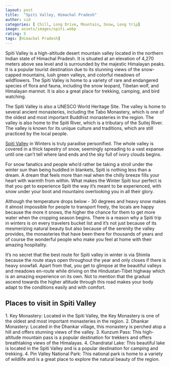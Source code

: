 ```yaml
---
layout: post
title:  "Spiti Valley, Himachal Pradesh"
author: sid
categories: [ Chill, Long Drive, Mountain, Snow, Long trip]
image: assets/images/spiti.webp
rating: 5
tags: [Himachal Pradesh]
---
```

Spiti Valley is a high-altitude desert mountain valley located in the northern Indian state of Himachal Pradesh. It is situated at an elevation of 4,270 meters above sea level and is surrounded by the majestic Himalayan peaks. It is a popular tourist destination due to its stunning views of the snow-capped mountains, lush green valleys, and colorful meadows of wildflowers. The Spiti Valley is home to a variety of rare and endangered species of flora and fauna, including the snow leopard, Tibetan wolf, and Himalayan marmot. It is also a great place for trekking, camping, and bird watching. 

The Spiti Valley is also a UNESCO World Heritage Site. The valley is home to several ancient monasteries, including the Tabo Monastery, which is one of the oldest and most important Buddhist monasteries in the region. The valley is also home to the Spiti River, which is a tributary of the Sutlej River. The valley is known for its unique culture and traditions, which are still practiced by the local people.

[Spiti Valley](https://www.justwravel.com/) in Winters is truly paradise personified. The whole valley is covered in a thick tapestry of snow, seemingly spreading to a vast expanse until one can’t tell where land ends and the sky full of ivory clouds begins.  

For snow fanatics and people who’d rather be taking a stroll under the winter sun than being huddled in blankets, Spiti is nothing less than a dream. A dream that feels more than real when the chilly breeze fills your heart with warmth from within. What makes the Winter Spiti tour perfect is that you get to experience Spiti the way it’s meant to be experienced, with snow under your boot and mountains overlooking you in all their glory. 

Although the temperature drops below - 30 degrees and heavy snow makes it almost impossible for people to transport freely, the locals are happy because the more it snows, the higher the chance for them to get more water when the cropping season begins. There is a reason why a Spiti trip in winters is on every travelers bucket list and it’s not just because of its mesmerizing natural beauty but also because of the serenity the valley provides, the monasteries that have been there for thousands of years and of course the wonderful people who make you feel at home with their amazing hospitality. 

It’s no secret that the best route for Spiti valley in winter is via Shimla because the route stays open throughout the year and only closes if there is heavy snowfall. Apart from that, you get to glimpse at the beautiful valleys and meadows en-route while driving on the Hindustan-Tibet highway which is an amazing experience on its own. Not to mention that the gradual ascend towards the higher altitude through this road makes your body adapt to the conditions easily and with comfort. 

<h2>Places to visit in Spiti Valley</h2>
1. Key Monastery: Located in the Spiti Valley, the Key Monastery is one of the oldest and most important monasteries in the region.
2. Dhankar Monastery: Located in the Dhankar village, this monastery is perched atop a hill and offers stunning views of the valley.
3. Kunzum Pass: This high-altitude mountain pass is a popular destination for trekkers and offers breathtaking views of the Himalayas.
4. Chandratal Lake: This beautiful lake is located in the Spiti Valley and is a popular destination for camping and trekking.
4. Pin Valley National Park: This national park is home to a variety of wildlife and is a great place to explore the natural beauty of the region.


<div class="pa-carousel-widget" style="width:100%; height:480px; display:none;"
  data-link="https://www.justwravel.com/"
  data-title="Spiti, Himachal Pradesh"
  data-description="Valley, Snow, Long trip, Mountain, Road Trip"
  data-delay="3">
  <object data="https://lh3.googleusercontent.com/h0pgQdcMsH2dRDHuByGxyQcJ_p2GDsxm6QqbCrU9r6SQByKuW7lPgyGOo7FuJY7dGqzNRHe50RnanS-Rk6ex8kNVLtxHHldsu72Aqd2Z56qJuaRKIWV3_i-W2qSvA--1nE99KZfswPQ=w960-rw-h720"></object>
  <object data="https://lh3.googleusercontent.com/wKFGTCg5Bnt_s1IyXzl64-Z2CMGcvLI3YlnwKArNxlsX3h8qaEc5u_v3zmOmSV2qhk9imRjp7udtdSYMkg-PqL1mLCuyg4Vf302ut3gEk17Nxq-wUWQzmkWqQLI0O6WVC5C1-47FmjQ=w960-rw-h720"></object>
  <object data="https://lh3.googleusercontent.com/eYna_e0sWUA5mZ95Mug8fQqIgGZoYzmA_F980uv6eXZHeSAts_w5mjKZYhcDjWQLQfFpcImDUny0gogCFOTbbFr0DxUGikbWmiZcHo4sVj0exwBrkPJb31C3ReWeXtdTBtlAUHpuHw0=w960-rw-h720"></object>
  <object data="https://lh3.googleusercontent.com/fRoe0iz2yx8S-Fqy2Ybq5PzKX4K9Yhzs4Si-uYbEeOKA0gc1cNOftJgscVVp0DX4GQTEGpN2JccR81D2x1g8QJwUSA7ztlh0IGLszQb13XOhmXjN8kk7Z2MvPzSgg0H_40EblNSgbWA=w960-rw-h720"></object>
  <object data="https://lh3.googleusercontent.com/baeVot_3Le2UUoezit_JhtfOnGhlmKm3D5R1s2HcM0geRos1UJ3c8NmQdIaJUWsQY2T5pP64PUoRWmxQhukuhqSLYivgH-QXhzbyJaFdRWnOg_4jsXm-beWohlq1UNtGkMqm6dPNYI4=w960-rw-h720"></object>
  <object data="https://lh3.googleusercontent.com/mAez13dO8VW7zNdpyA-se8VXwul4F7PnWCSB3IlCTPVzev5zrDVuoWg4MjBfG8Wd5DKLiuY8nHM4sqjBo353zIMLMbi1Nto2AoE8tspzV5urJx3AJmw4re8ksWJQy1mjQ7CmXXPKVFc=w960-rw-h720"></object>
  <object data="https://lh3.googleusercontent.com/U0pYSnJVyfEdFyh1myxWN5BDz37WCztF9fpkU4WmDij-VWGDLSVu_vLeE28zXMp9t87p70sM8ExrRXc4DWey0CtriJvhgXT0anZa4w24APulnt3uxGpG8RhZYJH8qdxxFW8sSKN2Q8c=w960-rw-h720"></object>
  <object data="https://lh3.googleusercontent.com/oUdteB26q_gfYLXiHdvXer7_q9Y2hJ94b86cFaQUlddgNSwVOaqTaGYvDqbwz08Alp74SFxM0ZxZ4DBl9bPV9PBP5U7DjKE-9kovtU97bLgQEEJv31S-jLYV4W_OxrciAoyI1ieg2gE=w960-rw-h720"></object>
  <object data="https://lh3.googleusercontent.com/tkJ1_1vauOeUGPlUvyhXLc6O56km3AhSwmWw8AnxtpDs5E9zCozOc-GLz3zEdnPXy1FLPbMg53Xc7-SjrmoXj0i6CV3hezjiBDW25K1m94dtwdPlcHqQDlCOtQJd2B1tEvkcRL81hC0=w960-rw-h720"></object>
  <object data="https://lh3.googleusercontent.com/MWELbiRIGZmcj47gk78_JnHNW6o2ePXaEBc8-dQ1aMNdl1dGVfMPVK36GuMT_HxMyd9H6qP34H5tNI_feqagP7DYT90z9GzBmZrqt93Nen3E2R49kjzywcA1k2L3nLGGjL8Z1uAkmUE=w960-rw-h720"></object>
  <object data="https://lh3.googleusercontent.com/66QbiD7rNbOmdDdHOK4ij1ZcjtkjCAlch0V8r2H_Pkka3Mkz1enCctFcW1c-iUvcFMBrmK1az3i_cxxa6DCwMi8oSN4gKTNiQ7edkW5w0T4N11URBsxujNfY3Jy1IFlDiptIQgE56Rc=w960-rw-h720"></object>
  <object data="https://lh3.googleusercontent.com/duygNlgl4UfuvK5j86HGTR8manUx2HT0eg0amN2si6tRBVf19IhdNRS7kzOUO8nNneBEiNsuK9jg_9ohXdjACHm6_PMeVDOUhIGh0HiFOH8AsMxycuMxLVJl7LIqyMTgiRL6MBZAMtA=w960-rw-h720"></object>
  <object data="https://lh3.googleusercontent.com/pmLCkJDJPt2oy0CdwCQgCL0bhTgidMhTLBN2DmY11w8AulcZuD9Jqi4qlUhqKSOi9QHJlLG5gX98rVoafmjmfdWA8azKrcD6zk8IvbYud0UwD_ZDl4FfJtcaToYwszd86z1EagJ0PIQ=w960-rw-h720"></object>
  <object data="https://lh3.googleusercontent.com/rGO9j8Lss0ES_0u52Rvr5HILa93sp-lMPYlLRWVy5Nq5CMKjin9SrsOV-e17irAUors9RMwRS5Ud5obMOqmhB_tCndWQz_aRMPu8KsxdpHxdQ56rguo5d1tnhrOE2HHJTD9Ao_toifM=w960-rw-h720"></object>
  <object data="https://lh3.googleusercontent.com/TxUa1mzA744OOSFOOFqR5e3ny5zqpZBEYEiuHqAPVqeX6SFz8fozRmODN8z60ub7wudIrbdxL_vbQWqGYJWyjNuCtIJUJwonjK0xFUz7VQKMsCQNjwP4h6K9BGYljvTTBVLr51W4Uyc=w960-rw-h720"></object>
  <object data="https://lh3.googleusercontent.com/kDSEp7J6lWnLBkF9puhqIgMn48vjZYDKur--Mi5utqFi7SihCUlNoQbqk3xCUzF_JAzfdFx_7aMTM96BwjciQMhKTD-plBap1lKMeEfA9rM-mO-Nxu4bohzkVKPycGdOsY3ot2xHH0o=w960-rw-h720"></object>
  <object data="https://lh3.googleusercontent.com/tbIOpKr1ErTRJa5ch0nd-XLAcErbLmXlUilFPGOZEH1Lq5dhqvFUMgtMXBZy8SUqYG3VRoGh9LI2Xf06465L4qzyfyok26knUZMcUN3a1eB2RGihpwkzPcBSBRrk-N8bk12R8M7VOcE=w960-rw-h720"></object>
  <object data="https://lh3.googleusercontent.com/pWPqQV4RAT5z3TFx7qxpmb3dLGAICzJPsUgQtJQD-RElsUFqYg7glwDl_Eq45rSEqjwstGY1LioKd7cShQ3j357s2IUjolLMm4Y7vfJoldhZMzwLBwpVxLepCJW6tNinKcFOvyA6fCA=w960-rw-h720"></object>
  <object data="https://lh3.googleusercontent.com/WvpZ4OM63UT5vRGjV640AMdaed60pJKFOgUSymMklsIU-TElkg396UHDjVrOVm_tf_o8t2nx52yWysKNZnePeVrA1uLTcmYV1wnAdufO008EMT2-1oWDRh0IatXZH4cbvKoMnudM8lc=w960-rw-h720"></object>
  <object data="https://lh3.googleusercontent.com/f8RAiP5pvCEnCaWMvfo5w6mYCKNFAtwpyOAz2uNtg0gQ9lJez0RNRleMiwnXMsmIWrGl85VvSgrusjRHxSKNLzlVEoHTGoKtVmvHDLflmuCftGrOW4NIOA4f3fyo2Q4iEgTKbT0m1No=w960-rw-h720"></object>
  <object data="https://lh3.googleusercontent.com/dPX6Zdt6MG8QQmVlzL5_GIGQBq0W7Vpo09NyO3P0rJdRX7i1GsGcCNVpr7OGF9TrEno6lMLB10jIqTvYx3bqDd2FGKvvgYZiiMSNbHrtRdz2XW0O6Ncojntk7ySWMHCe9XYQuYy9Sqw=w960-rw-h720"></object>
  <object data="https://lh3.googleusercontent.com/LGQ2l_i3w-KXAPkK6OP0s_7zCeodtzTXBbCUui--JG2RFmEXlJTDZLmnK8c3chEoCRLJZFNGS4Ia8hlNfngKrRbV-uSx8gCKeRu0zVONPqJIVtjryRaqE-MQJ1RfFY6GwqddPWpZWvU=w960-rw-h720"></object>
  <object data="https://lh3.googleusercontent.com/TrGvwp58Z5vLygvJ6MXbaso8N18Vdsqoo7JQhXKo98y_z3wUYmvMefBpzGFwg-1br4PwpH2Sp6SvzlMLPmuzC-vKSBe8iKj86wuZvqc3LNgEuaEoEH7wRIrVgAiCDAbjaE5iX1EZANw=w960-rw-h720"></object>
  <object data="https://lh3.googleusercontent.com/ujJdosXnCrGfNs2hwy1E-YkAf1EGYCtjNOofNiHNbCZ4gn4Q8H_iZ_GRXbfS-MsyixleayJSNuQiFv14T88fqHZr0FaNkGalR9NXQ-xda1VjCiaHdei_HrpQ9rFRf5Ix0LL41hIrGxo=w960-rw-h720"></object>
  <object data="https://lh3.googleusercontent.com/MjcGEgujiHLCzP3L2t9Dj88EiUKY4z3Pdd3destHJckk1eISpmIfkXb79PqRutfupF_jFY4BcvUMlc_Q5-yNx86DtjsvrwmkIdgAUCfgEwoTrEjSP3-WPQbW1BcCauv-BSkAyrQh5tA=w960-rw-h720"></object>
  <object data="https://lh3.googleusercontent.com/Cvljzr1B0WuvE573CuaefvoHSqL3e41G7eZJmYWHe5UIplipFzgxy9c2ol8yUa8IwMSJxIoWf-cPNIgQiMhWrDi76vzJQluZHejMVlOXrr89UFkwg8rrk-8yQZ3slqgbKBeF55hxC78=w960-rw-h720"></object>
  <object data="https://lh3.googleusercontent.com/0fej9NWpI6K2NJwLe9IxFQES-y_pzGKxpiT9g8fMwaWD-x7bT63sIhAc19Un-WH7Bg1woIigugd-1niDtD71XbCmqe6-woHeORmLKu6tcf-OfSNQ6z1PTZleHgz3ghrPtMhIUf9nokM=w960-rw-h720"></object>
  <object data="https://lh3.googleusercontent.com/ONiQWWEC0vHaQxwTk8CC_AVJbRSQZnMZHspFfeDOcYgDttDB688EK-rRoZaDknW4kcl6gjlb0233L4j_DVGlD1U89_be7goosX8Syvzir_tSISGJkcQWYhpWkRSOVSLk7gYTOA9vjUs=w960-rw-h720"></object>
  <object data="https://lh3.googleusercontent.com/-qIdrMYnjfLQaoykA9x6u3Twq19dKAsT0ipgmdZaPtbhTSgJQIiuMY7A-WdQ9B_eH8Os8IuI60wh-kjAUjlS-w4Yvm7zJ0VnGRY8YtJKlQXGM95MyCeUUxklo6Q-3WVNgZypo8Y8dcI=w960-rw-h720"></object>
  <object data="https://lh3.googleusercontent.com/6bJ0Tsxz-HlrROEM8pqoi-NGKI0pigEswZlygNR0EtRQ090LRPeldSd74Y4WrJAJruHnomiF1Fhs9kI1a3tLAI_FURW3Zwhee9maT-tnSdKwClpEoZbAvwHhwUu8XVjRg9BdbvpX-To=w960-rw-h720"></object>
  <object data="https://lh3.googleusercontent.com/pwFau8H85jv9a22LApWM4oR1h5Tomif000ASuRCLQnXWMlgZ7jJy76VUi2pPOmpDACakkXl4a36Q1hcgL22J7i64C0xD-KqXnnHfejCVbrhYGh29K0HELdayC7hOAJWGFm-nuAX5zu0=w960-rw-h720"></object>
  <object data="https://lh3.googleusercontent.com/_ee-MfgV2OL_IkYKyJpGFQGAmnXaY1ZtpGDihdgyyXzY_vAbedWMJkR6z5_tc_BGGpQlu1sog4WkhjCCNGMt6BtnRcdsU-RdlksGyrbgNPJNUf5eMAPOAaI2mLC7x_2nzVosKgWezO4=w960-rw-h720"></object>
  <object data="https://lh3.googleusercontent.com/MZBF6y3ohGCXmXUkvNgA8Sp1C5zZui7m_lerl75GtOn7FoAMHrkgUtAXPhP6TFgI8_fLLsPRlGQomVgKElWHDpd-6RhznM5-55H3h2QHysRnbZTxlp5CwfAmp9h-2JIjFsyjVF5M2nk=w960-rw-h720"></object>
  <object data="https://lh3.googleusercontent.com/RJBlmHm2YeWlROItrPo5SAgCY4S7bcscD7RitYxhZRnecpzqwt-fUOPdPj6HbSVnGFs5cHLUg-JTMZvMTgJFFXdffSjQkM9zL_E3iYA9AZLYtmH-1MvXTZC8LPt9-UyZQbG1778sEc8=w960-rw-h720"></object>
  <object data="https://lh3.googleusercontent.com/UwHCwzUn5yEzCOStxEjlJEKzjRDbdWe3y-z3ej4c_YjAegXnUryGUD3ZS3PkgQrXJyZaJ27C-tTqdEbJxlkpFiWhYV7Bqib14w0OfiLyhYFQmuvMDd8rFtHZY22wj_ySFvz9D8H3cPo=w960-rw-h720"></object>
  <object data="https://lh3.googleusercontent.com/5u8DyNdogYqWIKOGgSueq7ysfsbXAvHxgfv3qZpTNlGx4Ululop9coTUyjOShAYQM4Kj0iEp_Diuvi8RqW5vGGH1kj6PlmkLkcoYv7wdweNzBoW7Rh_zVjNo22y5Gqhc4OWCFHIWA5g=w960-rw-h720"></object>
  <object data="https://lh3.googleusercontent.com/y53o2rirGVr6MCWGD9UHDqtRwQx-EfElhRr5BIhglTkbiE6Ys-tzGNJWCuxwspNnEJIz6ODoXuUUDTV807cbd6dHiK86WYYNPzuj1qvIyn_VgD1EZ6cCdvy0NG-DW21QRcfDZGttsbc=w960-rw-h720"></object>
  <object data="https://lh3.googleusercontent.com/CCaKoPsu3DCjs2WKpH65gb-30LfiB6MlGNtHLDe0mm1sQVbv60ZMm2468nN_UgPnIXmOKBf963x_BYkVCgMIJ-TmzPFh2Wpa7IpyXCprMJpGbBOSsA45TZ0Om49hwOgpS1hA8yGe-fI=w960-rw-h720"></object>
  <object data="https://lh3.googleusercontent.com/kIVpvf2A28rjRSM5jvqbSIMRylKXy0Xg413SVdNreqLrDGc7QBwN0pI9Q1J_iAUkyQXUrBUf4FWWOV5Ty1aS1WPjABfRh6lP8r-Az1_zyUkh1IJk_rMDhZwB4o2tbAJxAZiiLBb8VDs=w960-rw-h720"></object>
  <object data="https://lh3.googleusercontent.com/bm0vCDOalC2GrhpA22LZQj0yt4oLdglF0yzqYMT9IwYeyw2_dXIENhp0efg9biRmQb9NiYMnUzBUUJ_pTF4-LxFqYdv8D1vjQNzR8hcwpAx8R5YNjGgzMD_Qv74QNbdx6-Mtw1pM-sM=w960-rw-h720"></object>
  <object data="https://lh3.googleusercontent.com/9vcofIongaA_LNSHmFaOE80voNVHgOD1xn-r0kJQR69c6v2n0jR__iEccktauOI5ytnQNxQ-Xsh1emCm00maVgHgYPorrFrPq64TfQ78U2f2Ed0VJcSBunHu_YiyNksk-3mMOQEzz5U=w960-rw-h720"></object>
  <object data="https://lh3.googleusercontent.com/biOCHXydplOZOcAIv7uJECZOZX3QPAP_OwYoYJgEEzDGrAE06kimbT5osqR-0Ug8LUwZmSh_3MLcazIBFD9_Z0erTRtL-9tYWCR2R4NrMGvl0DSKDnNU_FKRVbMDTRXzyupzuQLT2vY=w960-rw-h720"></object>
  <object data="https://lh3.googleusercontent.com/SGYRuQJTxiU7ZAruHfWLLXA8InRPWJDBwQ870IoFLJ0L3q0j7e-7OZSO9v21pZZ1aWAIy9p7G6LgDeJbYGVeqeqfBUv7XACLgDaUbTohRZxM6MLnlyWojEVs9yIjFKU2bPoZSzaPBlA=w960-rw-h720"></object>
  <object data="https://lh3.googleusercontent.com/8e6b3el_t3S-CdZj4wp9xlOlO-sCGCBnumKeKsePLA4XvZq_DPS2qUO6nUUSWPloaL_dvvovp4szfScMnAL3h5DMRyTiVrR4AqRU_7DRZF4ZRtXF2tahcMcJ9bxhquSfYDknoskZ8dg=w960-rw-h720"></object>
  <object data="https://lh3.googleusercontent.com/ckxeTt0a6bCUzpNXZKjPz59JeEUGbrmXbcmSH7GYPzKrKZSnlnDAWkCjU8-zUjru6bQ4vZmfFyQHq58Q3I4ngVmUvu-hIprnom367s710R77IyxOieKFWkHgvBQFm4uXPGZ7yOUtTWM=w960-rw-h720"></object>
  <object data="https://lh3.googleusercontent.com/wN66IaenfL7M1R48BB_xgFDa3G-sm_HRW0eZwhJbLeO5yb_uTH1iXVWCMwWkMfCz4kr_LepNiNSbokoSN2Iy9pIlgFXzF6XSjmGxJUvyggq4Waw4v5UX15IAArn3syFwmccjvH3ZrsU=w960-rw-h720"></object>
  <object data="https://lh3.googleusercontent.com/EIRZVRokMsAj6GXDfr3bU8PIQ3ghOgbKr_q6HsGsceKiHu9ya7mFyZQ5CIvL5kmNbYXTt_mJxiGAUV57Njcz0Nq0Unrj1xoqJtHiqRSsVZI2C6gA1OiFQ0KVzMZYLNmyGmkWuOuY684=w960-rw-h720"></object>
  <object data="https://lh3.googleusercontent.com/hnmBG3_jHxg3IZRDUznqPmoDI9tg-Mqx4FF2Y_0y8P0c4Tstrni29NRwU4HKeAwNYLyf39MLGQL_A3iI4_R32KLsb_ZCw1N7zJd8lMFQ80o7tQnRgOpk_4UqLMrZiCQv-gBSrfyGkHw=w960-rw-h720"></object>
  <object data="https://lh3.googleusercontent.com/MSli1A7a6Ja3cm-zTymPgVQsXdBQUIp8CGFpweMJ3xLZrXyoiB7_MBPXfAvUIfLOkX_xojrDcCO9q7RPA62EJgDNFa4mLmv6_EdJViexpdO2kWzeIYrLpGI-DgzDHHIPxBBF8qR14c0=w960-rw-h720"></object>
  <object data="https://lh3.googleusercontent.com/l96miLsRFsm4Oay8Br4ky7S-J33ChcyuCY1CiigHVlHjhabLXDIHBhz_51_6h4mxr4Dn15YEN3rKYYCA5hqvZDg21V1jOqLeDreT1kpwyRiV7RxfOvcwmyWhEMsHSh4_StG0uAHNsS4=w960-rw-h720"></object>
  <object data="https://lh3.googleusercontent.com/UVj5KOw14hPdpVT8-RU8mlaOjnBpG7Wiset4m9GauGBB4FMnPaNRHFNf2BaBeeo4KdAzAInFxWHWzho4xu7IUjFFPuuykKm4MxnLR_Cctimiv2OkvD9HwjZDUll4o8siaTGNRW1_lK8=w960-rw-h720"></object>
  <object data="https://lh3.googleusercontent.com/Z2Qel10HlHIC0ftVVG4ecGl3G7cC4zFvhXASpG_yhFSlQfSr4gFUPjW0ggCZJKwXAAdOJGr-Nwud01TzebBpI-6of-s1PM_9zXMxkidrpdiMB5aeBJ7ksDEHKHUtX1GscYrQRDYFUs4=w960-rw-h720"></object>
  <object data="https://lh3.googleusercontent.com/A8IfCd1-Gw5JWvTysnZhU4SGrsJltuAru4xziiuYDiXxShK2wrDmAc5csgO4e6oYRv7iuztpUHrcVq0AakMQSk4PtmtJXxSPEbGCSu7X7Xww88ByBKLZ7zgDZjXPSpOY81Vj3FEO_cU=w960-rw-h720"></object>
  <object data="https://lh3.googleusercontent.com/jxiK81LDLfftNnzLJ01VSuwwFeBewskD6SO5vE8pjmPf5idiyqDwzH24H2ZgZJ-LiE4ESlX6a1IScg-RximuuNebr3LhwqNb1hZnr7kl_r8xkoiMtkGrLH9F6WbW-xp2UOESrqyJDXU=w960-rw-h720"></object>
  <object data="https://lh3.googleusercontent.com/Fh9nqV0ziQfI7CHvw6s6C8iF2OHRK-yZxN3vOqtF1Lq6KVo_d6l4J-tCSiYQ7creynb4UeB3oO0e9JsFEgySlYsMlHn2SR1MUnm4-nakDzSjNGtVFhlkV57lC86xaazOJlSuVvqlV5Q=w960-rw-h720"></object>
  <object data="https://lh3.googleusercontent.com/aZLqswdesSsy3LaeKEyZ941Ky7xGDuUx0R7_AK3IgbdUw8Is9wXWFNO5E12fDwQxqIEfnrgiCx9Fij4xXdFE4jXe7dyZjhRho_XshdSYJhtzLO9qJo_29QkuBWoxrRArBSnu5gRvCQo=w960-rw-h720"></object>
  <object data="https://lh3.googleusercontent.com/TGz7SSUSS0LbBt9p58C1qc5eV8Q2cIlqMEYGdu-jIBXqcY1flRYP0eSod2SdDgdxgKg0ghEVKoOA5DLKRtCb7tOspc1pVYSU2QDFMM6JuVWEPXCXsJqMocxcOu4yr3GgqYUqm8tPY44=w960-rw-h720"></object>
  <object data="https://lh3.googleusercontent.com/tiMzbp2lYG3ii-YD2cilfhlQqgRf9f-Yb1JWThQwSoLUh1VbD4kCdHIEHR3I3lsCUZhu2lgyDbfK6fnHol3vXioUC87OhfVONRlCmWIc9pANlQhKgAdedYxuRYZOu5rLg5Qhmqg8Fz0=w960-rw-h720"></object>
  <object data="https://lh3.googleusercontent.com/r3OkIAjO-XlKZ3RNZdJPRpQagwDIHlOJ9F_MOmVFhIf-vIPbWTY6f-odwfWRuuXZSkAktqiTN2PMoMTvkadlaR2JoSHn8eXVItAFLXePxHwafy1dqxShk76qmNlrAxANPozeLR3Accw=w960-rw-h720"></object>
  <object data="https://lh3.googleusercontent.com/4NMfeUyxb_9MAXcPKP5gFuBSHMR8RMj-RWzG7cGBMq_CHrux3PrihFrT-1ltsAC8PhWRjEkXhQrMKUH_TCbDUNKljzSVUCkEpjILduSC1eI3iApNIgp2d0eKt5sWAsq-8ZT5INYUabc=w960-rw-h720"></object>
</div>
